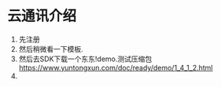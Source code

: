 # 云通讯介绍
1. 先注册
2. 然后稍微看一下模板.
3. 然后去SDK下载一个东东!demo.测试压缩包
    https://www.yuntongxun.com/doc/ready/demo/1_4_1_2.html
4. 